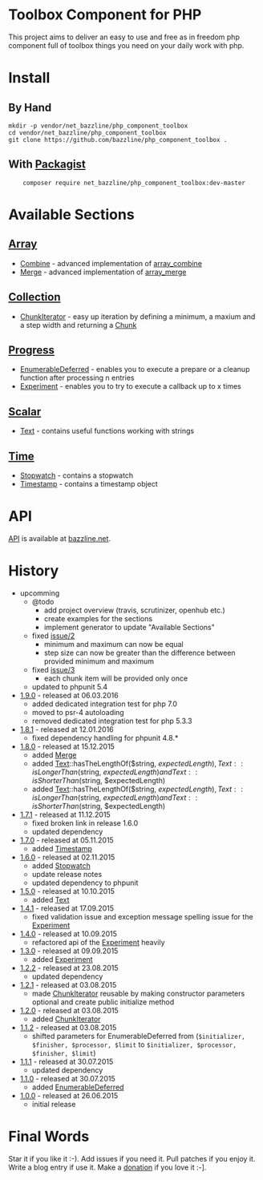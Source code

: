 # Toolbox Component for PHP

This project aims to deliver an easy to use and free as in freedom php component full of toolbox things you need on your daily work with php.

# Install

## By Hand

```
mkdir -p vendor/net_bazzline/php_component_toolbox
cd vendor/net_bazzline/php_component_toolbox
git clone https://github.com/bazzline/php_component_toolbox .
```

## With [Packagist](https://packagist.org/packages/net_bazzline/php_component_toolbox)

```
    composer require net_bazzline/php_component_toolbox:dev-master
```

# Available Sections

## [Array](https://github.com/bazzline/php_component_toolbox/tree/master/source/HashMap)

* [Combine](https://github.com/bazzline/php_component_toolbox/blob/master/source/HashMap/Combine.php) - advanced implementation of [array_combine](http://php.net/manual/en/function.array-combine.php)
* [Merge](https://github.com/bazzline/php_component_toolbox/blob/master/source/HashMap/Merge.php) - advanced implementation of [array_merge](http://php.net/manual/en/function.array-merge.php)

## [Collection](https://github.com/bazzline/php_component_toolbox/tree/master/source/Collection)

* [ChunkIterator](https://github.com/bazzline/php_component_toolbox/blob/master/source/Collection/Chunk/ChunkIterator.php) - easy up iteration by defining a minimum, a maxium and a step width and returning a [Chunk](https://github.com/bazzline/php_component_toolbox/blob/master/source/Collection/Chunk/Chunk.php)

## [Progress](https://github.com/bazzline/php_component_toolbox/tree/master/source/Progress)

* [EnumerableDeferred](https://github.com/bazzline/php_component_toolbox/blob/master/source/Process/EnumerableDeferred.php) - enables you to execute a prepare or a cleanup function after processing n entries
* [Experiment](https://github.com/bazzline/php_component_toolbox/blob/master/source/Process/Experiment.php) - enables you to try to execute a callback up to x times

## [Scalar](https://github.com/bazzline/php_component_toolbox/blob/master/source/Scalar)

* [Text](https://github.com/bazzline/php_component_toolbox/blob/master/source/Scalar/Text.php) - contains useful functions working with strings

## [Time](https://github.com/bazzline/php_component_toolbox/blob/master/source/Time)

* [Stopwatch](https://github.com/bazzline/php_component_toolbox/blob/master/source/Time/Stopwatch.php) - contains a stopwatch
* [Timestamp](https://github.com/bazzline/php_component_toolbox/blob/master/source/Time/Timestamp.php) - contains a timestamp object

# API

[API](http://www.bazzline.net/efef04b8bf3867f969285f1160d52ee8a719940e/index.html) is available at [bazzline.net](http://www.bazzline.net).

# History

* upcomming
    * @todo
        * add project overview (travis, scrutinizer, openhub etc.)
        * create examples for the sections
        * implement generator to update "Available Sections"
    * fixed [issue/2](https://github.com/bazzline/php_component_toolbox/issues/2)
        * minimum and maximum can now be equal
        * step size can now be greater than the difference between provided minimum and maximum
    * fixed [issue/3](https://github.com/bazzline/php_component_toolbox/issues/3)
        * each chunk item will be provided only once
    * updated to phpunit 5.4
* [1.9.0](https://github.com/bazzline/php_component_toolbox/tree/1.9.0) - released at 06.03.2016
    * added dedicated integration test for php 7.0
    * moved to psr-4 autoloading
    * removed dedicated integration test for php 5.3.3
* [1.8.1](https://github.com/bazzline/php_component_toolbox/tree/1.8.0) - released at 12.01.2016
    * fixed dependency handling for phpunit 4.8.\*
* [1.8.0](https://github.com/bazzline/php_component_toolbox/tree/1.8.0) - released at 15.12.2015
    * added [Merge](https://github.com/bazzline/php_component_toolbox/blob/master/source/HashMap/Merge.php)
    * added [Text](https://github.com/bazzline/php_component_toolbox/blob/master/source/Scalar/Text.php)::hasTheLengthOf($string, $expectedLength), Text::isLongerThan($string, $expectedLength) and Text::isShorterThan($string, $expectedLength)
    * added [Text](https://github.com/bazzline/php_component_toolbox/blob/master/source/Scalar/Text.php)::hasTheLengthOf($string, $expectedLength), Text::isLongerThan($string, $expectedLength) and Text::isShorterThan($string, $expectedLength)
* [1.7.1](https://github.com/bazzline/php_component_toolbox/tree/1.7.1) - released at 11.12.2015
    * fixed broken link in release 1.6.0
    * updated dependency
* [1.7.0](https://github.com/bazzline/php_component_toolbox/tree/1.7.0) - released at 05.11.2015
    * added [Timestamp](https://github.com/bazzline/php_component_toolbox/blob/1.7.0/source/Net/Bazzline/Component/Toolbox/Time/Timestamp.php)
* [1.6.0](https://github.com/bazzline/php_component_toolbox/tree/1.6.0) - released at 02.11.2015
    * added [Stopwatch](https://github.com/bazzline/php_component_toolbox/blob/1.6.0/source/Net/Bazzline/Component/Toolbox/Time/Stopwatch.php)
    * update release notes
    * updated dependency to phpunit
* [1.5.0](https://github.com/bazzline/php_component_toolbox/tree/1.5.0) - released at 10.10.2015
    * added [Text](https://github.com/bazzline/php_component_toolbox/blob/1.5.0/source/Net/Bazzline/Component/Toolbox/Scalar/Text.php)
* [1.4.1](https://github.com/bazzline/php_component_toolbox/tree/1.4.1) - released at 17.09.2015
    * fixed validation issue and exception message spelling issue for the [Experiment](https://github.com/bazzline/php_component_toolbox/blob/1.4.1/source/Net/Bazzline/Component/Toolbox/Process/Experiment.php)
* [1.4.0](https://github.com/bazzline/php_component_toolbox/tree/1.4.0) - released at 10.09.2015
    * refactored api of the [Experiment](https://github.com/bazzline/php_component_toolbox/blob/1.4.0/source/Net/Bazzline/Component/Toolbox/Process/Experiment.php) heavily
* [1.3.0](https://github.com/bazzline/php_component_toolbox/tree/1.3.0) - released at 09.09.2015
    * added [Experiment](https://github.com/bazzline/php_component_toolbox/blob/1.3.0/source/Net/Bazzline/Component/Toolbox/Process/Experiment.php)
* [1.2.2](https://github.com/bazzline/php_component_toolbox/tree/1.2.2) - released at 23.08.2015
    * updated dependency
* [1.2.1](https://github.com/bazzline/php_component_toolbox/tree/1.2.1) - released at 03.08.2015
    * made [ChunkIterator](https://github.com/bazzline/php_component_toolbox/blob/1.2.1/source/Net/Bazzline/Component/Toolbox/Collection/Chunk/ChunkIterator.php) reusable by making constructor parameters optional and create public initialize method
* [1.2.0](https://github.com/bazzline/php_component_toolbox/tree/1.2.0) - released at 03.08.2015
    * added [ChunkIterator](https://github.com/bazzline/php_component_toolbox/blob/1.2.0/source/Net/Bazzline/Component/Toolbox/Collection/Chunk/ChunkIterator.php)
* [1.1.2](https://github.com/bazzline/php_component_toolbox/tree/1.1.2) - released at 03.08.2015
    * shifted parameters for EnumerableDeferred from (`$initializer, $finisher, $processor, $limit` to `$initializer, $processor, $finisher, $limit`)
* [1.1.1](https://github.com/bazzline/php_component_toolbox/tree/1.1.1) - released at 30.07.2015
    * updated dependency
* [1.1.0](https://github.com/bazzline/php_component_toolbox/tree/1.1.0) - released at 30.07.2015
    * added [EnumerableDeferred](https://github.com/bazzline/php_component_toolbox/blob/1.1.0/source/Net/Bazzline/Component/Toolbox/Process/EnumerableDeferred.php)
* [1.0.0](https://github.com/bazzline/php_component_toolbox/tree/1.0.0) - released at 26.06.2015
    * initial release 

# Final Words

Star it if you like it :-). Add issues if you need it. Pull patches if you enjoy it. Write a blog entry if use it. Make a [donation](https://gratipay.com/~stevleibelt) if you love it :-].
